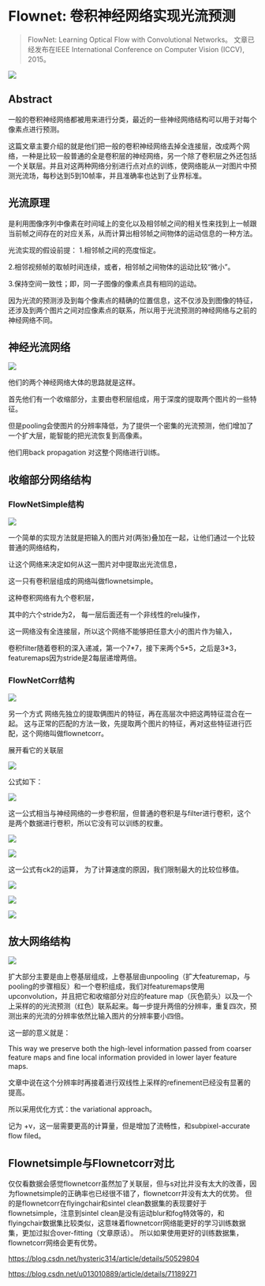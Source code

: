 # Flownet: 卷积神经网络实现光流预测

> FlowNet: Learning Optical Flow with Convolutional Networks。 
> 文章已经发布在IEEE International Conference on Computer Vision (ICCV), 2015。 

![ ](../__pics/flownet_1.png)

## Abstract

一般的卷积神经网络都被用来进行分类，最近的一些神经网络结构可以用于对每个像素点进行预测。 

这篇文章主要介绍的就是他们把一般的卷积神经网络去掉全连接层，改成两个网络，一种是比较一般普通的全是卷积层的神经网络，另一个除了卷积层之外还包括一个关联层。并且对这两种网络分别进行点对点的训练，使网络能从一对图片中预测光流场，每秒达到5到10帧率，并且准确率也达到了业界标准。

## 光流原理
是利用图像序列中像素在时间域上的变化以及相邻帧之间的相关性来找到上一帧跟当前帧之间存在的对应关系，从而计算出相邻帧之间物体的运动信息的一种方法。

光流实现的假设前提：
1.相邻帧之间的亮度恒定。

2.相邻视频帧的取帧时间连续，或者，相邻帧之间物体的运动比较“微小”。

3.保持空间一致性；即，同一子图像的像素点具有相同的运动。

因为光流的预测涉及到每个像素点的精确的位置信息，这不仅涉及到图像的特征，还涉及到两个图片之间对应像素点的联系，所以用于光流预测的神经网络与之前的神经网络不同。

## 神经光流网络

![ ](../__pics/flownet_2.png)

他们的两个神经网络大体的思路就是这样。 

首先他们有一个收缩部分，主要由卷积层组成，用于深度的提取两个图片的一些特征。 

但是pooling会使图片的分辨率降低，为了提供一个密集的光流预测，他们增加了一个扩大层，能智能的把光流恢复到高像素。 

他们用back propagation 对这整个网络进行训练。

## 收缩部分网络结构

### FlowNetSimple结构

![ ](../__pics/flownet_3.png)

一个简单的实现方法就是把输入的图片对(两张)叠加在一起，让他们通过一个比较普通的网络结构，

让这个网络来决定如何从这一图片对中提取出光流信息，

这一只有卷积层组成的网络叫做flownetsimple。



这种卷积网络有九个卷积层，

其中的六个stride为2， 每一层后面还有一个非线性的relu操作，

这一网络没有全连接层，所以这个网络不能够把任意大小的图片作为输入，

卷积filter随着卷积的深入递减，第一个7\*7，接下来两个5\*5，之后是3\*3，featuremaps因为stride是2每层递增两倍。

### FlowNetCorr结构
![ ](../__pics/flownet_4.png)

另一个方式 网络先独立的提取俩图片的特征，再在高层次中把这两特征混合在一起。 
这与正常的匹配的方法一致，先提取两个图片的特征，再对这些特征进行匹配，这个网络叫做flownetcorr。

展开看它的关联层

![ ](../__pics/flownet_5.png)

公式如下：

![ ](../__pics/flownet_6.png)

这一公式相当与神经网络的一步卷积层，但普通的卷积是与filter进行卷积，这个是两个数据进行卷积，所以它没有可以训练的权重。

![ ](../__pics/flownet_7.png)

![ ](../__pics/flownet_8.png)

这一公式有ck2的运算， 为了计算速度的原因，我们限制最大的比较位移值。 

![ ](../__pics/flownet_9.png)

![ ](../__pics/flownet_10.png)

![ ](../__pics/flownet_11.png)

## 放大网络结构

![ ](../__pics/flownet_12.png)

扩大部分主要是由上卷基层组成，上卷基层由unpooling（扩大featuremap，与pooling的步骤相反）和一个卷积组成，我们对featuremaps使用upconvolution，并且把它和收缩部分对应的feature map（灰色箭头）以及一个上采样的的光流预测（红色）联系起来。每一步提升两倍的分辨率，重复四次，预测出来的光流的分辨率依然比输入图片的分辨率要小四倍。

这一部的意义就是： 

This way we preserve both the high-level information passed from coarser feature maps and ﬁne local information provided in lower layer feature maps. 

文章中说在这个分辨率时再接着进行双线性上采样的refinement已经没有显著的提高。 

所以采用优化方式：the variational approach。 

记为 +v，这一层需要更高的计算量，但是增加了流畅性，和subpixel-accurate flow filed。

## Flownetsimple与Flownetcorr对比
仅仅看数据会感觉flownetcorr虽然加了关联层，但与s对比并没有太大的改善，因为flownetsimple的正确率也已经很不错了，flownetcorr并没有太大的优势。 
但的是flownetcorr在flyingchair和sintel clean数据集的表现要好于flownetsimple，注意到sintel clean是没有运动blur和fog特效等的，和flyingchair数据集比较类似，这意味着flownetcorr网络能更好的学习训练数据集，更加过拟合over-fitting（文章原话）。 
所以如果使用更好的训练数据集，flownetcorr网络会更有优势。

https://blog.csdn.net/hysteric314/article/details/50529804

https://blog.csdn.net/u013010889/article/details/71189271
